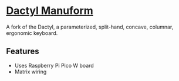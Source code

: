 # [Dactyl Manuform](https://github.com/tshort/dactyl-keyboard)

A fork of the Dactyl, a parameterized, split-hand, concave, columnar, ergonomic keyboard.

## Features

- Uses Raspberry Pi Pico W board
- Matrix wiring
